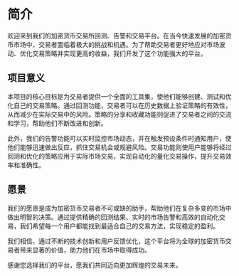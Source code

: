 # 简介

欢迎来到我们的加密货币交易所回测、告警和交易平台。在当今快速发展的加密货币市场中，交易者面临着极大的挑战和机遇。为了帮助交易者更好地应对市场波动、优化交易策略并实现更高的收益，我们开发了这个功能强大的平台。

## 项目意义

本项目的核心目标是为交易者提供一个全面的工具集，使他们能够创建、测试和优化自己的交易策略。通过回测功能，交易者可以在历史数据上验证策略的有效性，从而减少在实际交易中的风险。策略的分享和收藏功能则促进了交易者之间的交流和学习，帮助他们不断改进和创新。

此外，我们的告警功能可以实时监控市场动态，并在触发预设条件时通知用户，使他们能够迅速做出反应，抓住交易机会或规避风险。交易功能则使用户能够将经过回测和优化的策略应用于实际市场交易，实现自动化的量化交易操作，提升交易效率和准确性。

## 愿景

我们的愿景是成为加密货币交易者不可或缺的助手，帮助他们在复杂多变的市场中做出明智的决策。通过提供精确的回测结果、实时的市场告警和高效的自动化交易，我们希望每一个用户都能找到最适合自己的交易方法，实现稳定的盈利。

我们相信，通过不断的技术创新和用户反馈优化，这个平台将为全球的加密货币交易者带来显著的价值，助力他们在市场中取得成功。

感谢您选择我们的平台，愿我们共同迈向更加辉煌的交易未来。